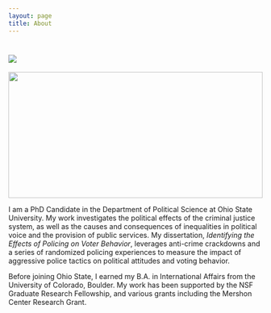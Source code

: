 ```yaml
---
layout: page
title: About
---
```


# <img src="https://dnaftel.github.io/assets/IMG_5613.JPG" style="display: block; margin: auto;" />

<div style="height: 250px">
     <img src="https://dnaftel.github.io/assets/IMG_5613.JPG" alt=" " style="width: 100%;max-height: 100%" />
</div>

I am a PhD Candidate in the Department of Political Science at Ohio State University. My work investigates the political effects of the criminal justice system, as well as the causes and consequences of inequalities in political voice and the provision of public services. My dissertation, *Identifying the Effects of Policing on Voter Behavior*, leverages anti-crime crackdowns and a series of randomized policing experiences to measure the impact of aggressive police tactics on political attitudes and voting behavior.

Before joining Ohio State, I earned my B.A. in International Affairs from the University of Colorado, Boulder. My work has been supported by the NSF Graduate Research Fellowship, and various grants including the Mershon Center Research Grant.



